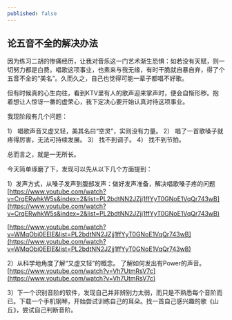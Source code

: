 ```yaml
---
published: false
---
```

## 论五音不全的解决办法

因为练习二胡的惨痛经历，让我对音乐这一门艺术渐生恐惧：如若没有天赋，则一切努力都是白费。唱歌这项事业，也素来与我无缘，有时干脆就自暴自弃，得了个五音不全的“美名”。久而久之，自己也觉得可能一辈子都唱不好歌。 

但有时候真的心生向往，看到KTV里有人的歌声迎来掌声时，便会自惭形秽。抱着想让人惊讶一番的虚荣心，我下定决心要开始认真对待这项事业。

我现阶段有几个问题：

1） 唱歌声音又虚又轻，美其名曰“空灵”，实则没有力量。
2） 唱了一首歌嗓子就疼得厉害，无法可持续发展。
3） 找不到调子。
4） 找不到节拍。

总而言之，就是一无所长。

今天简单琢磨了下，发现可以先从以下几个方面提到：

1）发声方式，从嗓子发声到腹部发声：做好发声准备，解决唱歌嗓子疼的问题
[https://www.youtube.com/watch?v=CrqERwhkW5s&index=2&list=PL2bdtNN2JZjj1ffYyT0GNoE1VqQr743wB](https://www.youtube.com/watch?v=CrqERwhkW5s&index=2&list=PL2bdtNN2JZjj1ffYyT0GNoE1VqQr743wB)

[https://www.youtube.com/watch?v=WMqObi0EElE&list=PL2bdtNN2JZjj1ffYyT0GNoE1VqQr743wB](https://www.youtube.com/watch?v=WMqObi0EElE&list=PL2bdtNN2JZjj1ffYyT0GNoE1VqQr743wB)

2）从科学地角度了解“又虚又轻”的概念。
了解如何发出有Power的声音。
[https://www.youtube.com/watch?v=Vh7UtmRsV7c](https://www.youtube.com/watch?v=Vh7UtmRsV7c)

3）下一个识别音阶的软件，发现自己并非辨别力太弱，而只是不熟悉每个音阶而已。下载一个手机钢琴，开始尝试训练自己的耳朵。找一首自己感兴趣的歌《山丘》，尝试自己判断音阶。
